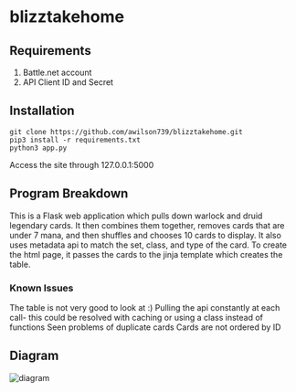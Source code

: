 # blizztakehome

## Requirements
1. Battle.net account
1. API Client ID and Secret 
## Installation
```
git clone https://github.com/awilson739/blizztakehome.git
pip3 install -r requirements.txt
python3 app.py
```
Access the site through 127.0.0.1:5000
## Program Breakdown
This is a Flask web application which pulls down warlock and druid legendary cards. It then combines them together, removes cards that are under 7 mana, and then shuffles and chooses 10 cards to display. It also uses metadata api to match the set, class, and type of the card. To create the html page, it passes the cards to the jinja template which creates the table. 
### Known Issues
The table is not very good to look at :) 
Pulling the api constantly at each call- this could be resolved with caching or using a class instead of functions
Seen problems of duplicate cards 
Cards are not ordered by ID
## Diagram 
![diagram](https://lucid.app/publicSegments/view/94f15ee5-b118-4c35-86a1-2c052e08b70c/image.png)
